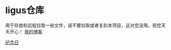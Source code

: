 # ligus仓库
用于存放和远程拉取一些文件，请不要拉取或者复刻本项目，这对您没用。祝您天天开心！
[我的博客](https://blog.ligus.workers.dev/)

[纪念日](https://ligus825.github.io/love/)
